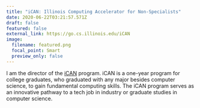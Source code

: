 ```yaml
---
title: "iCAN: Illinois Computing Accelerator for Non-Specialists"
date: 2020-06-22T03:21:57.571Z
draft: false
featured: false
external_link: https://go.cs.illinois.edu/iCAN
image:
  filename: featured.png
  focal_point: Smart
  preview_only: false
---
```

I am the director of the [iCAN](go.cs.illinois.edu/iCAN) program. iCAN is a one-year program for college graduates, who graduated with any major besides computer science, to gain fundamental computing skills. The iCAN program serves as an innovative pathway to a tech job in industry or graduate studies in computer science.